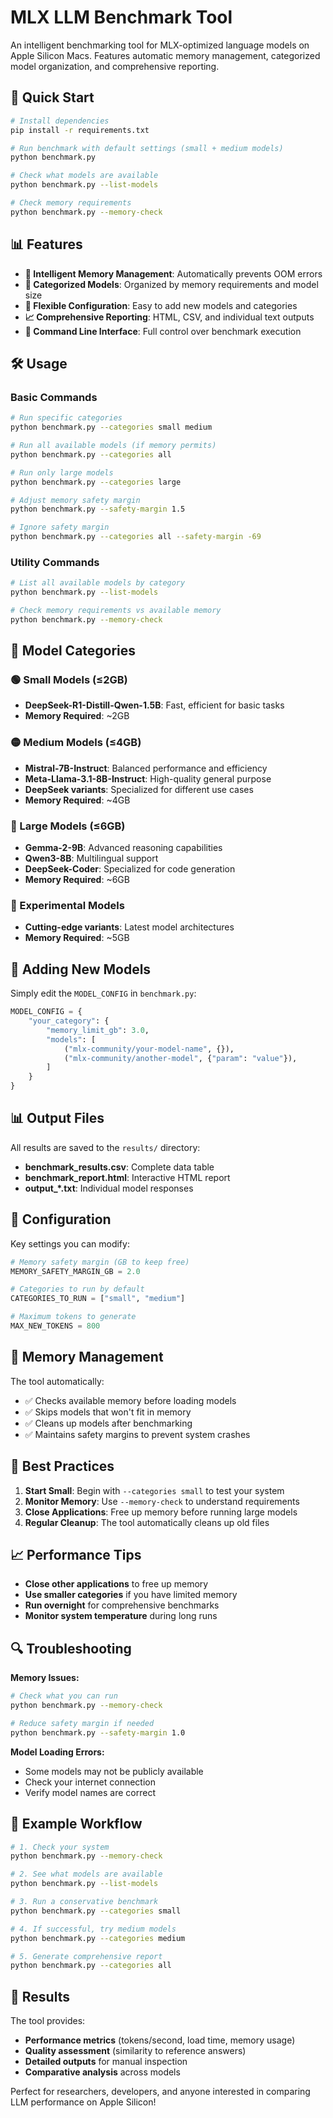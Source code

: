 # MLX LLM Benchmark Tool

An intelligent benchmarking tool for MLX-optimized language models on Apple Silicon Macs. Features automatic memory management, categorized model organization, and comprehensive reporting.

## 🚀 Quick Start

```bash
# Install dependencies
pip install -r requirements.txt

# Run benchmark with default settings (small + medium models)
python benchmark.py

# Check what models are available
python benchmark.py --list-models

# Check memory requirements
python benchmark.py --memory-check
```

## 📊 Features

- **🧠 Intelligent Memory Management**: Automatically prevents OOM errors
- **📁 Categorized Models**: Organized by memory requirements and model size
- **🔧 Flexible Configuration**: Easy to add new models and categories
- **📈 Comprehensive Reporting**: HTML, CSV, and individual text outputs
- **🎯 Command Line Interface**: Full control over benchmark execution

## 🛠️ Usage

### Basic Commands

```bash
# Run specific categories
python benchmark.py --categories small medium

# Run all available models (if memory permits)
python benchmark.py --categories all

# Run only large models
python benchmark.py --categories large

# Adjust memory safety margin
python benchmark.py --safety-margin 1.5

# Ignore safety margin
python benchmark.py --categories all --safety-margin -69
```

### Utility Commands

```bash
# List all available models by category
python benchmark.py --list-models

# Check memory requirements vs available memory
python benchmark.py --memory-check
```

## 📂 Model Categories

### 🟢 Small Models (≤2GB)
- **DeepSeek-R1-Distill-Qwen-1.5B**: Fast, efficient for basic tasks
- **Memory Required**: ~2GB

### 🟡 Medium Models (≤4GB)
- **Mistral-7B-Instruct**: Balanced performance and efficiency
- **Meta-Llama-3.1-8B-Instruct**: High-quality general purpose
- **DeepSeek variants**: Specialized for different use cases
- **Memory Required**: ~4GB

### 🔴 Large Models (≤6GB)
- **Gemma-2-9B**: Advanced reasoning capabilities
- **Qwen3-8B**: Multilingual support
- **DeepSeek-Coder**: Specialized for code generation
- **Memory Required**: ~6GB

### 🧪 Experimental Models
- **Cutting-edge variants**: Latest model architectures
- **Memory Required**: ~5GB

## 🎯 Adding New Models

Simply edit the `MODEL_CONFIG` in `benchmark.py`:

```python
MODEL_CONFIG = {
    "your_category": {
        "memory_limit_gb": 3.0,
        "models": [
            ("mlx-community/your-model-name", {}),
            ("mlx-community/another-model", {"param": "value"}),
        ]
    }
}
```

## 📊 Output Files

All results are saved to the `results/` directory:

- **benchmark_results.csv**: Complete data table
- **benchmark_report.html**: Interactive HTML report
- **output_*.txt**: Individual model responses

## 🔧 Configuration

Key settings you can modify:

```python
# Memory safety margin (GB to keep free)
MEMORY_SAFETY_MARGIN_GB = 2.0

# Categories to run by default
CATEGORIES_TO_RUN = ["small", "medium"]

# Maximum tokens to generate
MAX_NEW_TOKENS = 800
```

## 🚨 Memory Management

The tool automatically:
- ✅ Checks available memory before loading models
- ✅ Skips models that won't fit in memory
- ✅ Cleans up models after benchmarking
- ✅ Maintains safety margins to prevent system crashes

## 🤝 Best Practices

1. **Start Small**: Begin with `--categories small` to test your system
2. **Monitor Memory**: Use `--memory-check` to understand requirements
3. **Close Applications**: Free up memory before running large models
4. **Regular Cleanup**: The tool automatically cleans up old files

## 📈 Performance Tips

- **Close other applications** to free up memory
- **Use smaller categories** if you have limited memory
- **Run overnight** for comprehensive benchmarks
- **Monitor system temperature** during long runs

## 🔍 Troubleshooting

**Memory Issues:**
```bash
# Check what you can run
python benchmark.py --memory-check

# Reduce safety margin if needed
python benchmark.py --safety-margin 1.0
```

**Model Loading Errors:**
- Some models may not be publicly available
- Check your internet connection
- Verify model names are correct

## 📝 Example Workflow

```bash
# 1. Check your system
python benchmark.py --memory-check

# 2. See what models are available
python benchmark.py --list-models

# 3. Run a conservative benchmark
python benchmark.py --categories small

# 4. If successful, try medium models
python benchmark.py --categories medium

# 5. Generate comprehensive report
python benchmark.py --categories all
```

## 🎉 Results

The tool provides:
- **Performance metrics** (tokens/second, load time, memory usage)
- **Quality assessment** (similarity to reference answers)
- **Detailed outputs** for manual inspection
- **Comparative analysis** across models

Perfect for researchers, developers, and anyone interested in comparing LLM performance on Apple Silicon! 